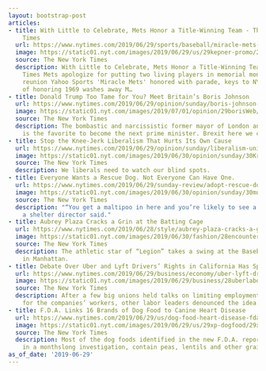 ```yaml
---
layout: bootstrap-post
articles:
- title: With Little to Celebrate, Mets Honor a Title-Winning Team - The New York
    Times
  url: https://www.nytimes.com/2019/06/29/sports/baseball/miracle-mets-anniversary.html
  image: https://static01.nyt.com/images/2019/06/29/us/29kepner-promo/29kepner-promo-facebookJumbo.jpg
  source: The New York Times
  description: With Little to Celebrate, Mets Honor a Title-Winning Team The New York
    Times Mets apologize for putting two living players in memorial montage at 1969
    reunion Yahoo Sports 'Miracle Mets' honored with parade, keys to NYC ESPN Joy
    of honoring 1969 washes away M…
- title: Donald Trump Too Tame for You? Meet Britain’s Boris Johnson
  url: https://www.nytimes.com/2019/06/29/opinion/sunday/boris-johnson-britain-trump.html
  image: https://static01.nyt.com/images/2019/07/01/opinion/29borisWeb/29borisWeb-facebookJumbo.jpg
  source: The New York Times
  description: The bombastic and narcissistic former mayor of London and foreign secretary
    is the favorite to become the next prime minister. Brexit here we come.
- title: Stop the Knee-Jerk Liberalism That Hurts Its Own Cause
  url: https://www.nytimes.com/2019/06/29/opinion/sunday/liberalism-united-states.html
  image: https://static01.nyt.com/images/2019/06/30/opinion/sunday/30Kristof/merlin_156410727_eb046821-6c3c-403f-a04d-bba37df62760-facebookJumbo.jpg
  source: The New York Times
  description: We liberals need to watch our blind spots.
- title: Everyone Wants a Rescue Dog. Not Everyone Can Have One.
  url: https://www.nytimes.com/2019/06/29/sunday-review/adopt-rescue-dog-south.html
  image: https://static01.nyt.com/images/2019/06/30/opinion/sunday/30murphy/30murphy-facebookJumbo-v2.jpg
  source: The New York Times
  description: "“You get a maltipoo in here and you’re likely to see a blood bath,”
    a shelter director said."
- title: Aubrey Plaza Cracks a Grin at the Batting Cage
  url: https://www.nytimes.com/2019/06/28/style/aubrey-plaza-cracks-a-grin-at-the-batting-cage.html
  image: https://static01.nyt.com/images/2019/06/30/fashion/28encounters-plaza6/28encounters-plaza6-facebookJumbo.jpg
  source: The New York Times
  description: The athletic star of “Legion” takes a swing at the Baseball Center
    in Manhattan.
- title: Debate Over Uber and Lyft Drivers’ Rights in California Has Split Labor
  url: https://www.nytimes.com/2019/06/29/business/economy/uber-lyft-drivers-unions.html
  image: https://static01.nyt.com/images/2019/06/29/business/28uberlabor1-print/00uberlabor1-facebookJumbo.jpg
  source: The New York Times
  description: After a few big unions held talks on limiting employment protections
    for the companies’ workers, other labor leaders denounced the idea.
- title: F.D.A. Links 16 Brands of Dog Food to Canine Heart Disease
  url: https://www.nytimes.com/2019/06/29/us/dog-food-heart-disease-fda.html
  image: https://static01.nyt.com/images/2019/06/29/us/29xp-dogfood/29xp-dogfood-facebookJumbo.jpg
  source: The New York Times
  description: Most of the dog foods identified in the new F.D.A. report, the latest
    in a monthslong investigation, contain peas, lentils and other grain alternatives.
as_of_date: '2019-06-29'
---
```


